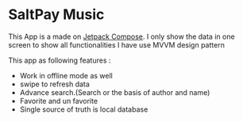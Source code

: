 # SaltPay Music

This App is a made on  [Jetpack Compose][compose]. I only show the
data in one screen to show all functionalities
I have use MVVM design pattern

This app as following features :

* Work in offline mode as well
* swipe to refresh data
* Advance search.(Search or the basis of author and name)
* Favorite and un favorite
* Single source of truth is local database





[compose]: https://developer.android.com/jetpack/compose



